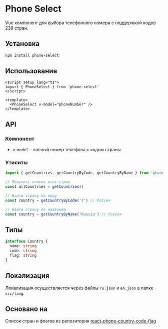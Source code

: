 # Phone Select

Vue компонент для выбора телефонного номера с поддержкой кодов 239 стран.

## Установка

```bash
npm install phone-select
```

## Использование

```vue
<script setup lang="ts">
import { PhoneSelect } from 'phone-select'
</script>

<template>
  <PhoneSelect v-model="phoneNumber" />
</template>
```

## API

### Компонент

- `v-model` - полный номер телефона с кодом страны

### Утилиты

```typescript
import { getCountries, getCountryByCode, getCountryByName } from 'phone-select'

// Получить список всех стран
const allCountries = getCountries()

// Найти страну по коду
const country = getCountryByCode('7') // Россия

// Найти страну по названию
const country = getCountryByName('Russia') // Россия
```

## Типы

```typescript
interface Country {
  name: string
  code: string
  flag: string
}
```

## Локализация

Локализация осуществляется через файлы `ru.json` и `en.json` в папке `src/lang`.

## Основано на

Список стран и флагов из репозитория [react-phone-country-code-flag](https://github.com/markliu2013/react-phone-country-code-flag/tree/main)
